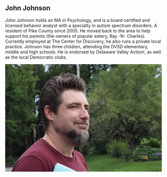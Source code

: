 ## John Johnson

John Johnson holds an MA in Psychology, and is a board certified and licensed behavior analyst with a specialty in autism spectrum disorders. A resident of Pike County since 2005. He moved back to the area to help support his parents (the owners of popular eatery, Ray -N- Charles). Currently employed at The Center for Discovery, he also runs a private local practice. Johnson has three children, attending the DVSD elementary, middle and high schools. He is endorsed by Delaware Valley Action!, as well as the local Democratic clubs.

![John Johnson](images/John.jpg)